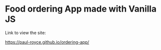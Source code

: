 # Food ordering App made with Vanilla JS

Link to view the site:

https://paul-royce.github.io/ordering-app/
